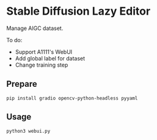 # Stable Diffusion Lazy Editor

Manage AIGC dataset.

To do:
- Support A1111's WebUI
- Add global label for dataset
- Change training step

## Prepare
```shell
pip install gradio opencv-python-headless pyyaml
```

## Usage
```shell
python3 webui.py
```
